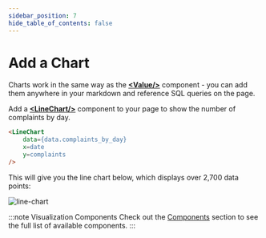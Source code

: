 ```yaml
---
sidebar_position: 7
hide_table_of_contents: false
---
```


# Add a Chart

Charts work in the same way as the [<span class="gradient">**&lt;Value/>**</span>](/components/value) component - you can add them anywhere in your markdown and reference SQL queries on the page.

Add a [<span class="gradient">**&lt;LineChart/>**</span>](/components/line-chart) component to your page to show the number of complaints by day.

```markdown title="Add to austin-311/index.md after the 'Daily Chart' subheading:"
<LineChart 
    data={data.complaints_by_day} 
    x=date 
    y=complaints
/>
```

This will give you the line chart below, which displays over 2,700 data points:

<div style={{textAlign: 'center'}}>

![line-chart](/img/austin-chart.png)

</div>

:::note Visualization Components
Check out the [Components](/components/value) section to see the full list of available components.
:::